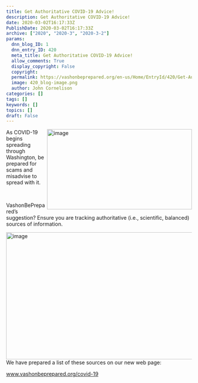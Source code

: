 ```yaml
---
title: Get Authoritative COVID-19 Advice!
description: Get Authoritative COVID-19 Advice!
date: 2020-03-02T16:17:33Z
PublishDate: 2020-03-02T16:17:33Z
archive: ["2020", "2020-3", "2020-3-2"]
params:
  dnn_blog_ID: 1
  dnn_entry_ID: 420
  meta_title: Get Authoritative COVID-19 Advice!
  allow_comments: True
  display_copyright: False
  copyright:
  permalink: https://vashonbeprepared.org/en-us/Home/EntryId/420/Get-Authoritative-COVID-19-Advice
  image: 420_blog-image.png
  author: John Cornelison
categories: []
tags: []
keywords: []
topics: []
draft: False
---
```


<p><a href="./images/420/Open-Live-Writer-4688b7f2b666_7390-image_2.png"><img width="393" height="218" title="image" align="right" style="float: right; display: inline; background-image: none;" alt="image" src="./images/420/Open-Live-Writer-4688b7f2b666_7390-image_thumb.png" border="0"></a>As COVID-19 begins spreading through Washington, be prepared for scams and misadvise to spread with it. </p><p><br></p><p>VashonBePrepared’s suggestion? Ensure you are tracking authoritative (i.e., scientific, balanced) sources of information.</p><p><a href="./images/420/Open-Live-Writer-4688b7f2b666_7390-image_4.png"><img width="634" height="345" title="image" style="display: inline; background-image: none;" alt="image" src="./images/420/Open-Live-Writer-4688b7f2b666_7390-image_thumb_1.png" border="0"></a>We have prepared a list of these sources on our new web page:</p><p><a href="http://www.vashonbeprepared.org/covid-19">www.vashonbeprepared.org/covid-19</a></p><p><a href="./images/420/Open-Live-Writer-4688b7f2b666_7390-image_2.png"><br></a></p>

